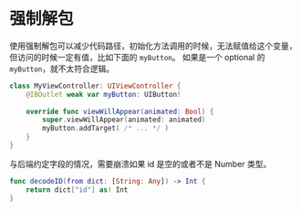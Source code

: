 # 强制解包

使用强制解包可以减少代码路径，初始化方法调用的时候，无法赋值给这个变量，但访问的时候一定有值，比如下面的 `myButton`。
如果是一个 optional 的 `myButton`，就不太符合逻辑。

```swift
class MyViewController: UIViewController {
    @IBOutlet weak var myButton: UIButton!
 
    override func viewWillAppear(animated: Bool) {
        super.viewWillAppear(animated: animated)
        myButton.addTarget( /* ... */ )
    }
}
```

与后端约定字段的情况，需要崩溃如果 id 是空的或者不是 Number 类型。

```swift
func decodeID(from dict: [String: Any]) -> Int {
    return dict["id"] as! Int
}
```
